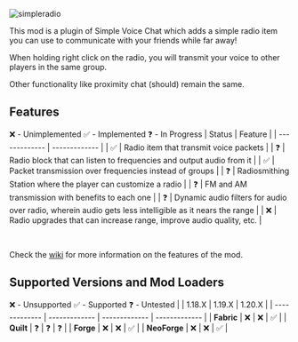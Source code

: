 ![simpleradio](https://github.com/CodinGlitch/SimpleRadio/assets/22829873/30156ede-b1dd-4842-9b26-0f0dfadf9360)

This mod is a plugin of Simple Voice Chat which adds a simple radio item you can use to communicate with your friends while far away!

When holding right click on the radio, you will transmit your voice to other players in the same group.

Other functionality like proximity chat (should) remain the same.

## Features
❌ - Unimplemented
✅ - Implemented
❓ - In Progress
|    Status     |    Feature    |
| ------------- | ------------- |
| ✅ | Radio item that transmit voice packets |
| ❓ | Radio block that can listen to frequencies and output audio from it |
| ✅ | Packet transmission over frequencies instead of groups |
| ❓ | Radiosmithing Station where the player can customize a radio |
| ❓ | FM and AM transmission with benefits to each one |
| ❓ | Dynamic audio filters for audio over radio, wherein audio gets less intelligible as it nears the range |
| ❌ | Radio upgrades that can increase range, improve audio quality, etc. |

<br>

Check the [wiki](https://github.com/CodinGlitch/SimpleRadio/wiki) for more information on the features of the mod.

## Supported Versions and Mod Loaders
❌ - Unsupported
✅ - Supported
❓ - Untested
|               |     1.18.X    |     1.19.X    |     1.20.X    |
| ------------- | ------------- | ------------- | ------------- |
| **Fabric**   | ❌ | ❌ | ✅ |
| **Quilt**    | ❓ | ❓ | ❓ |
| **Forge**    | ❌ | ❌ | ✅ |
| **NeoForge** | ❌ | ❌ | ✅ |
